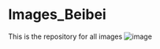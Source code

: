 # Images_Beibei
This is the repository for all images
![image](https://github.com/belladu0201/Images_Beibei/assets/60382493/cab385b4-f14e-45ab-b256-d6b075136918)
